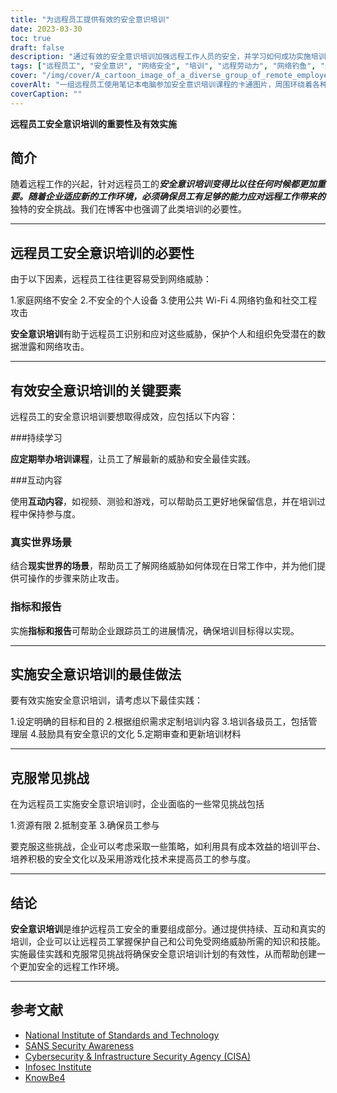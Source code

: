 ```yaml
---
title: "为远程员工提供有效的安全意识培训"
date: 2023-03-30
toc: true
draft: false
description: "通过有效的安全意识培训加强远程工作人员的安全，并学习如何成功实施培训。"
tags: ["远程员工", "安全意识", "网络安全", "培训", "远程劳动力", "网络钓鱼", "最佳做法", "安全文化", "游戏化", "NIST", "CISA", "SANS 安全意识", "信息安全研究所", "KnowBe4", "持续学习", "真实场景", "互动培训", "网络威胁", "安全培训平台"]
cover: "/img/cover/A_cartoon_image_of_a_diverse_group_of_remote_employees.png"
coverAlt: "一组远程员工使用笔记本电脑参加安全意识培训课程的卡通图片，周围环绕着各种网络安全符号。"
coverCaption: ""
---
```


**远程员工安全意识培训的重要性及有效实施**

## 简介

随着远程工作的兴起，针对远程员工的***安全意识培训变得比以往任何时候都更加重要。随着企业适应新的工作环境，必须确保员工有足够的能力应对远程工作带来的***独特的安全挑战。我们在博客中也强调了此类培训的必要性。

______

## 远程员工安全意识培训的必要性

由于以下因素，远程员工往往更容易受到网络威胁：

1.家庭网络不安全
2.不安全的个人设备
3.使用公共 Wi-Fi
4.网络钓鱼和社交工程攻击

**安全意识培训**有助于远程员工识别和应对这些威胁，保护个人和组织免受潜在的数据泄露和网络攻击。

______

## 有效安全意识培训的关键要素

远程员工的安全意识培训要想取得成效，应包括以下内容：

###持续学习

**应定期举办培训课程**，让员工了解最新的威胁和安全最佳实践。

###互动内容

使用**互动内容**，如视频、测验和游戏，可以帮助员工更好地保留信息，并在培训过程中保持参与度。

### 真实世界场景

结合**现实世界的场景**，帮助员工了解网络威胁如何体现在日常工作中，并为他们提供可操作的步骤来防止攻击。

### 指标和报告

实施**指标和报告**可帮助企业跟踪员工的进展情况，确保培训目标得以实现。
______

## 实施安全意识培训的最佳做法

要有效实施安全意识培训，请考虑以下最佳实践：

1.设定明确的目标和目的
2.根据组织需求定制培训内容
3.培训各级员工，包括管理层
4.鼓励具有安全意识的文化
5.定期审查和更新培训材料

______

## 克服常见挑战

在为远程员工实施安全意识培训时，企业面临的一些常见挑战包括

1.资源有限
2.抵制变革
3.确保员工参与

要克服这些挑战，企业可以考虑采取一些策略，如利用具有成本效益的培训平台、培养积极的安全文化以及采用游戏化技术来提高员工的参与度。

______

## 结论

**安全意识培训**是维护远程员工安全的重要组成部分。通过提供持续、互动和真实的培训，企业可以让远程员工掌握保护自己和公司免受网络威胁所需的知识和技能。实施最佳实践和克服常见挑战将确保安全意识培训计划的有效性，从而帮助创建一个更加安全的远程工作环境。

______

## 参考文献

- [National Institute of Standards and Technology](https://www.nist.gov/)
- [SANS Security Awareness](https://www.sans.org/security-awareness-training)
- [Cybersecurity & Infrastructure Security Agency (CISA)](https://www.cisa.gov/)
- [Infosec Institute](https://www.infosecinstitute.com/)
- [KnowBe4](https://www.knowbe4.com/)

